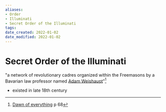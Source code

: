 ```yaml
---
aliases: 
- Order
- Illuminati
- Secret Order of the Illuminati
tags: 
date_created: 2022-01-02
date_modified: 2022-01-02
---
```


# Secret Order of the Illuminati

"a network of revolutionary cadres organized within the Freemasons by a Bavarian law professor named [Adam Weishaupt](adam_weishaupt.md)"[^1]
- existed in late 18th century

[^1]: [Dawn of everything](dawn_of_everything_graeber_wengrow.md) p 68